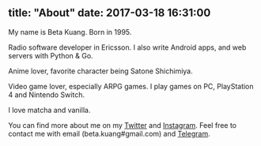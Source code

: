 title: "About"
date:  2017-03-18 16:31:00
---
My name is Beta Kuang. Born in 1995.

Radio software developer in Ericsson. I also write Android apps, and web servers with Python & Go.

Anime lover, favorite character being Satone Shichimiya.

Video game lover, especially ARPG games. I play games on PC, PlayStation 4 and Nintendo Switch.

I love matcha and vanilla.

You can find more about me on my [Twitter](https://twitter.com/betakuang) and [Instagram](https://instagram.com/betakuang). Feel free to contact me with email (beta.kuang#gmail.com) and [Telegram](https://t.me/betakuang).
